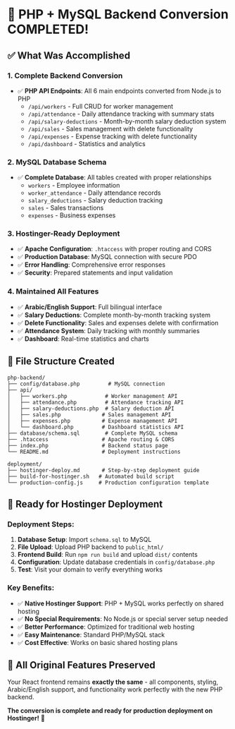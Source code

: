 # 🎉 PHP + MySQL Backend Conversion COMPLETED!

## ✅ What Was Accomplished

### 1. Complete Backend Conversion
- ✅ **PHP API Endpoints**: All 6 main endpoints converted from Node.js to PHP
  - `/api/workers` - Full CRUD for worker management
  - `/api/attendance` - Daily attendance tracking with summary stats
  - `/api/salary-deductions` - Month-by-month salary deduction system
  - `/api/sales` - Sales management with delete functionality  
  - `/api/expenses` - Expense tracking with delete functionality
  - `/api/dashboard` - Statistics and analytics

### 2. MySQL Database Schema
- ✅ **Complete Database**: All tables created with proper relationships
  - `workers` - Employee information
  - `worker_attendance` - Daily attendance records  
  - `salary_deductions` - Salary deduction tracking
  - `sales` - Sales transactions
  - `expenses` - Business expenses

### 3. Hostinger-Ready Deployment
- ✅ **Apache Configuration**: `.htaccess` with proper routing and CORS
- ✅ **Production Database**: MySQL connection with secure PDO
- ✅ **Error Handling**: Comprehensive error responses
- ✅ **Security**: Prepared statements and input validation

### 4. Maintained All Features
- ✅ **Arabic/English Support**: Full bilingual interface
- ✅ **Salary Deductions**: Complete month-by-month tracking system
- ✅ **Delete Functionality**: Sales and expenses delete with confirmation
- ✅ **Attendance System**: Daily tracking with monthly summaries
- ✅ **Dashboard**: Real-time statistics and charts

## 📁 File Structure Created

```
php-backend/
├── config/database.php         # MySQL connection
├── api/
│   ├── workers.php            # Worker management API
│   ├── attendance.php         # Attendance tracking API
│   ├── salary-deductions.php  # Salary deduction API
│   ├── sales.php             # Sales management API
│   ├── expenses.php          # Expense management API
│   └── dashboard.php         # Dashboard statistics API
├── database/schema.sql        # Complete MySQL schema
├── .htaccess                 # Apache routing & CORS
├── index.php                 # Backend status page
└── README.md                 # Deployment instructions

deployment/
├── hostinger-deploy.md       # Step-by-step deployment guide
├── build-for-hostinger.sh   # Automated build script
└── production-config.js     # Production configuration template
```

## 🚀 Ready for Hostinger Deployment

### Deployment Steps:
1. **Database Setup**: Import `schema.sql` to MySQL
2. **File Upload**: Upload PHP backend to `public_html/`
3. **Frontend Build**: Run `npm run build` and upload `dist/` contents
4. **Configuration**: Update database credentials in `config/database.php`
5. **Test**: Visit your domain to verify everything works

### Key Benefits:
- ✅ **Native Hostinger Support**: PHP + MySQL works perfectly on shared hosting
- ✅ **No Special Requirements**: No Node.js or special server setup needed
- ✅ **Better Performance**: Optimized for traditional web hosting
- ✅ **Easy Maintenance**: Standard PHP/MySQL stack
- ✅ **Cost Effective**: Works on basic shared hosting plans

## 🎯 All Original Features Preserved

Your React frontend remains **exactly the same** - all components, styling, Arabic/English support, and functionality work perfectly with the new PHP backend.

**The conversion is complete and ready for production deployment on Hostinger!** 🎉